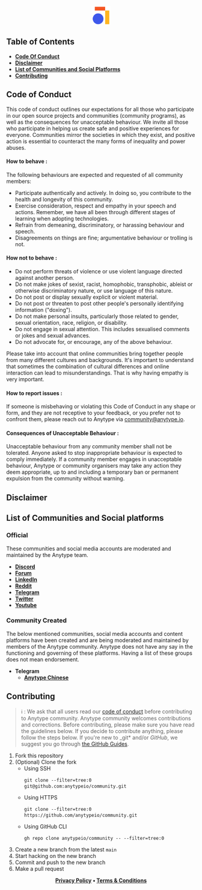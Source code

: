 <p align="center">
    <a href="https://www.anytype.io">
        <img src="assets/anytype-logo.svg" alt="Logo" width="50px" height="50px">
    </a>
</p>

## Table of Contents

- [**Code Of Conduct**](#code-of-conduct)
- [**Disclaimer**](#disclaimer)
- [**List of Communities and Social Platforms**](#list-of-communities-and-social-platforms)
- [**Contributing**](#contributing)

## Code of Conduct

This code of conduct outlines our expectations for all those who participate in our open source projects and communities (community programs), as well as the consequences for unacceptable behaviour. We invite all those who participate in helping us create safe and positive experiences for everyone. Communities mirror the societies in which they exist, and positive action is essential to counteract the many forms of inequality and power abuses.

#### How to behave :

The following behaviours are expected and requested of all community members:

- Participate authentically and actively. In doing so, you contribute to the health and longevity of this community.
- Exercise consideration, respect and empathy in your speech and actions. Remember, we have all been through different stages of learning when adopting technologies.
- Refrain from demeaning, discriminatory, or harassing behaviour and speech.
- Disagreements on things are fine; argumentative behaviour or trolling is not.

#### How not to behave :

- Do not perform threats of violence or use violent language directed against another person.
- Do not make jokes of sexist, racist, homophobic, transphobic, ableist or otherwise discriminatory nature, or use language of this nature.
- Do not post or display sexually explicit or violent material.
- Do not post or threaten to post other people's personally identifying information ("doxing").
- Do not make personal insults, particularly those related to gender, sexual orientation, race, religion, or disability.
- Do not engage in sexual attention. This includes sexualised comments or jokes and sexual advances.
- Do not advocate for, or encourage, any of the above behaviour.

Please take into account that online communities bring together people from many different cultures and backgrounds. It's important to understand that sometimes the combination of cultural differences and online interaction can lead to misunderstandings. That is why having empathy is very important.

#### How to report issues :

If someone is misbehaving or violating this Code of Conduct in any shape or form, and they are not receptive to your feedback, or you prefer not to confront them, please reach out to Anytype via community@anytype.io.

#### Consequences of Unacceptable Behaviour :

Unacceptable behaviour from any community member shall not be tolerated. Anyone asked to stop inappropriate behaviour is expected to comply immediately. If a community member engages in unacceptable behaviour, Anytype or community organisers may take any action they deem appropriate, up to and including a temporary ban or permanent expulsion from the community without warning.

## Disclaimer

## List of Communities and Social platforms

### Official

These communities and social media accounts are moderated and maintained by the Anytype team.

- [**Discord**](https://discord.gg/kkvvUrSphq)
- [**Forum**](https://community.anytype.io)
- [**LinkedIn**](https://www.linkedin.com/company/anytype)
- [**Reddit**](https://www.reddit.com/r/anytype)
- [**Telegram**](https://t.me/anytype)
- [**Twitter**](https://twitter.com/anytypelabs)
- [**Youtube**](https://www.youtube.com/channel/UCIqBAGm9K8MLS0btbXr9JkQ/featured)

### Community Created

The below mentioned communities, social media accounts and content platforms have been created and are being moderated and maintained by members of the Anytype community. Anytype does not have any say in the functioning and governing of these platforms. Having a list of these groups does not mean endorsement.

- **Telegram**
  - [**Anytype Chinese**](https://t.me/anytype_cn)

## Contributing

> ℹ️ : We ask that all users read our [code of conduct](#code-of-conduct) before contributing to Anytype community.
> Anytype community welcomes contributions and corrections. Before contributing, please make sure you have read the guidelines below. If you decide to contribute anything, please follow the steps below. If you're new to \_git* and/or _GitHub_, we suggest you go through [the GitHub Guides](https://guides.github.com/introduction/flow/).

1. Fork this repository
2. (Optional) Clone the fork
   - Using SSH
     ```shell
     git clone --filter=tree:0 git@github.com:anytypeio/community.git
     ```
   - Using HTTPS
     ```shell
     git clone --filter=tree:0 https://github.com/anytypeio/community.git
     ```
   - Using GitHub CLI
     ```shell
     gh repo clone anytypeio/community -- --filter=tree:0
     ```
3. Create a new branch from the latest `main`
4. Start hacking on the new branch
5. Commit and push to the new branch
6. Make a pull request

<p align="center">
    <a href="https://anytype.io/terms.pdf"><b>Privacy Policy</a> •
    <a href="https://anytype.io/terms.pdf"><b>Terms & Conditions</a>
</p>
